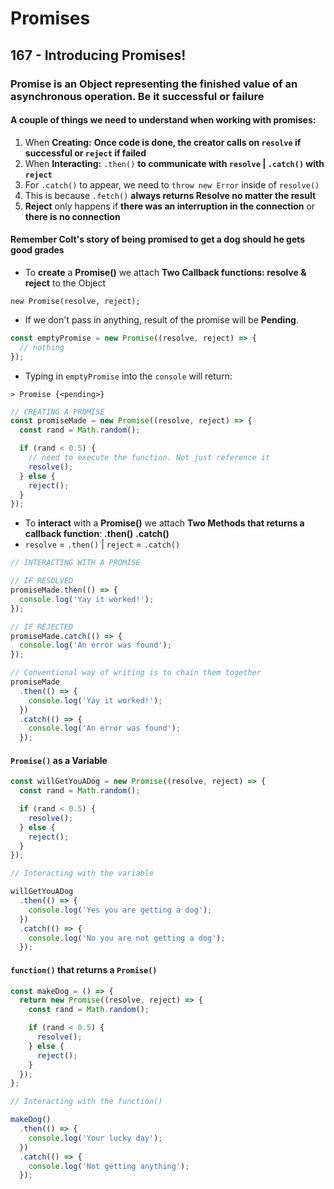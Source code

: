 # Promises

## 167 - Introducing Promises!

### Promise is an Object representing the finished value of an asynchronous operation. Be it successful or failure

#### A couple of things we need to understand when working with promises:

1. When **Creating:** **Once code is done, the creator calls on `resolve` if successful or `reject` if failed**
2. When **Interacting:** `.then()` **to communicate with `resolve` \| `.catch()` with `reject`**
3. For `.catch()` to appear, we need to `throw new Error` inside of `resolve()`
4. This is because `.fetch()` **always returns Resolve no matter the result**
5. **Reject** only happens if **there was an interruption in the connection** or **there is no connection**

#### Remember Colt's story of being promised to get a dog should he gets good grades

* To **create** a **Promise\(\)** we attach **Two Callback functions: resolve & reject** to the Object

`new Promise(resolve, reject);`

* If we don't pass in anything, result of the promise will be **Pending**.

```javascript
const emptyPromise = new Promise((resolve, reject) => {
  // nothing
});
```

* Typing in `emptyPromise` into the `console` will return:

`> Promise {<pending>}`

```javascript
// CREATING A PROMISE
const promiseMade = new Promise((resolve, reject) => {
  const rand = Math.random();

  if (rand < 0.5) {
    // need to execute the function. Not just reference it
    resolve();
  } else {
    reject();
  }
});
```

* To **interact** with a **Promise\(\)** we attach **Two Methods that returns a callback function**: **.then\(\)** **.catch\(\)**
* `resolve` = `.then()` \| `reject` = `.catch()`

```javascript
// INTERACTING WITH A PROMISE

// IF RESOLVED
promiseMade.then(() => {
  console.log('Yay it worked!');
});

// IF REJECTED
promiseMade.catch(() => {
  console.log('An error was found');
});

// Conventional way of writing is to chain them together
promiseMade
  .then(() => {
    console.log('Yay it worked!');
  })
  .catch(() => {
    console.log('An error was found');
  });
```

#### `Promise()` as a Variable

```javascript
const willGetYouADog = new Promise((resolve, reject) => {
  const rand = Math.random();

  if (rand < 0.5) {
    resolve();
  } else {
    reject();
  }
});

// Interacting with the variable

willGetYouADog
  .then(() => {
    console.log('Yes you are getting a dog');
  })
  .catch(() => {
    console.log('No you are not getting a dog');
  });
```



#### `function()` that returns a `Promise()`

```javascript
const makeDog = () => {
  return new Promise((resolve, reject) => {
    const rand = Math.random();

    if (rand < 0.5) {
      resolve();
    } else {
      reject();
    }
  });
};

// Interacting with the function()

makeDog()
  .then(() => {
    console.log('Your lucky day');
  })
  .catch(() => {
    console.log('Not getting anything');
  });
```

